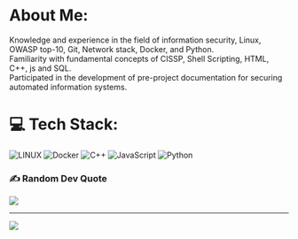 # About Me:
Knowledge and experience in the field of information security, Linux, OWASP top-10, Git, Network stack, Docker, and Python.<br>Familiarity with fundamental concepts of CISSP, Shell Scripting, HTML, C++, js and SQL.<br>Participated in the development of pre-project documentation for securing automated information systems.


# 💻 Tech Stack:
![LINUX](https://img.shields.io/badge/Linux-FCC624?style=for-the-badge&logo=linux&logoColor=black) ![Docker](https://img.shields.io/badge/docker-%230db7ed.svg?style=for-the-badge&logo=docker&logoColor=white) ![C++](https://img.shields.io/badge/c++-%2300599C.svg?style=for-the-badge&logo=c%2B%2B&logoColor=white) ![JavaScript](https://img.shields.io/badge/javascript-%23323330.svg?style=for-the-badge&logo=javascript&logoColor=%23F7DF1E) ![Python](https://img.shields.io/badge/python-3670A0?style=for-the-badge&logo=python&logoColor=ffdd54)

### ✍️ Random Dev Quote
![](https://quotes-github-readme.vercel.app/api?type=horizontal&theme=radical)

---
[![](https://visitcount.itsvg.in/api?id=andI7836I&icon=3&color=0)](https://visitcount.itsvg.in)

